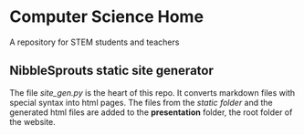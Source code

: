 # Computer Science Home
A repository for STEM students and teachers

## NibbleSprouts static site generator
The file *site_gen.py* is the heart of this repo. It converts markdown files 
with special syntax into html pages. The files from the *static folder* and the generated html
files are added to the **presentation** folder, the root folder of the website.
